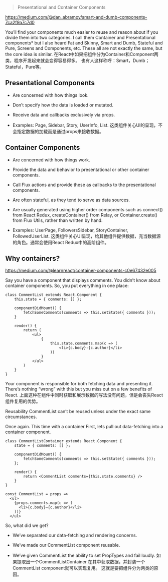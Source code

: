> Presentational and Container Components

https://medium.com/@dan_abramov/smart-and-dumb-components-7ca2f9a7c7d0

You’ll find your components much easier to reuse and reason about if you divide them into two categories. 
I call them Container and Presentational components* 
but I also heard Fat and Skinny, 
Smart and Dumb, 
Stateful and Pure, Screens and Components, etc. These all are not exactly the same, but the core idea is similar.
在React中如果把组件分为Container和Component两类，程序开发起来就会变得容易得多。
也有人这样称呼：Smart，Dumb； Stateful，Pure等。


## Presentational Components

- Are concerned with how things look.

- Don’t specify how the data is loaded or mutated.

- Receive data and callbacks exclusively via props.

- Examples: Page, Sidebar, Story, UserInfo, List.
这类组件关心UI的呈现，不会指定数据的加载而是通过props来接收数据。

## Container Components

- Are concerned with how things work.

- Provide the data and behavior to presentational or other container components.

- Call Flux actions and provide these as callbacks to the presentational components.

- Are often stateful, as they tend to serve as data sources.

- Are usually generated using higher order components such as connect() from React Redux, createContainer() from Relay, or Container.create() from Flux Utils, rather than written by hand.

- Examples: UserPage, FollowersSidebar, StoryContainer, FollowedUserList.
这类组件关心UI呈现，给其他组件提供数据，充当数据源的角色。通常会使用React Redux中的高阶组件。

## Why containers?

https://medium.com/@learnreact/container-components-c0e67432e005


Say you have a component that displays comments. You didn’t know about container components. So, you put everything in one place:
```
class CommentList extends React.Component {
    this.state = { comments: [] };

    componentDidMount() {
        fetchSomeComments(comments => this.setState({ comments }));
    }

    render() {
        return (
            <ul>
                {
                    this.state.comments.map(c => (
                        <li>{c.body}-{c.author}</li>
                    ))
                } 
            </ul>
        )
    }
}
```
Your component is responsible for both fetching data and presenting it. There’s nothing “wrong” with this but you miss out on a few benefits of React.
上面这种在组件中同时获取和展示数据的写法没有问题，但是会丧失React组件复用的优势。

Reusability
CommentList can’t be reused unless under the exact same circumstances.


Once again. This time with a container
First, lets pull out data-fetching into a container component.
```
class CommentListContainer extends React.Component {
    state = { comments: [] };

    componentDidMount() {
        fetchSomeComments(comments => this.setState({ comments }));
    };

    render() {
        return <CommentList comments={this.state.comments} />
    }
}

const CommentList = props =>
  <ul>
    {props.comments.map(c => (
      <li>{c.body}—{c.author}</li>
    ))}
  </ul>
```

So, what did we get?

- We’ve separated our data-fetching and rendering concerns.

- We’ve made our CommentList component reusable.

- We’ve given CommentList the ability to set PropTypes and fail loudly.
如果提取出一个CommentListContainer 在其中获取数据，并封装一个CommentList component就可以实现复用。
这就是要把组件分为两类的原因。